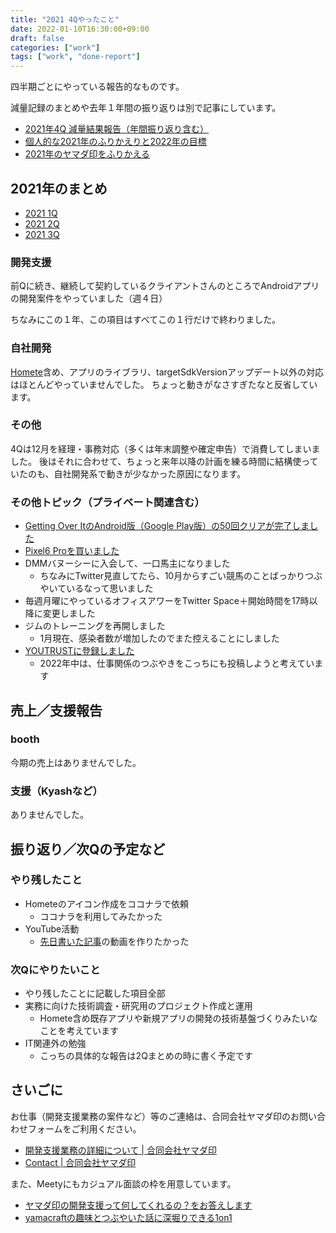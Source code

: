 ```yaml
---
title: "2021 4Qやったこと"
date: 2022-01-10T16:30:00+09:00
draft: false
categories: ["work"]
tags: ["work", "done-report"]
---
```


四半期ごとにやっている報告的なものです。

減量記録のまとめや去年１年間の振り返りは別で記事にしています。

* [2021年4Q 減量結果報告（年間振り返り含む）](/note/diet-21-4q-done/)
* [個人的な2021年のふりかえりと2022年の目標](/note/goal-next-year-2021/)
* [2021年のヤマダ印をふりかえる](/note/review-yamadajirushi-2021/)

## 2021年のまとめ

* [2021 1Q](/note/yamacraft-2021-1q-done/)
* [2021 2Q](/note/yamacraft-2021-2q-done/)
* [2021 3Q](/note/yamacraft-2021-3q-done/)

### 開発支援

前Qに続き、継続して契約しているクライアントさんのところでAndroidアプリの開発案件をやっていました（週４日）

ちなみにこの１年、この項目はすべてこの１行だけで終わりました。

### 自社開発

[Homete](https://homete.yamaglo.jp)含め、アプリのライブラリ、targetSdkVersionアップデート以外の対応はほとんどやっていませんでした。
ちょっと動きがなさすぎたなと反省しています。

### その他

4Qは12月を経理・事務対応（多くは年末調整や確定申告）で消費してしまいました。
後はそれに合わせて、ちょっと来年以降の計画を練る時間に結構使っていたのも、自社開発系で動きが少なかった原因になります。

### その他トピック（プライベート関連含む）

* [Getting Over ItのAndroid版（Google Play版）の50回クリアが完了しました](/note/done-tsubo-android-50laps/)
* [Pixel6 Proを買いました](https://twitter.com/yamacraft/status/1454370911667122179)
* DMMバヌーシーに入会して、一口馬主になりました
  + ちなみにTwitter見直してたら、10月からすごい競馬のことばっかりつぶやいているなって思いました
* 毎週月曜にやっているオフィスアワーをTwitter Space＋開始時間を17時以降に変更しました
* ジムのトレーニングを再開しました
  + 1月現在、感染者数が増加したのでまた控えることにしました
* [YOUTRUSTに登録しました](https://youtrust.jp/users/yamacraft)
  + 2022年中は、仕事関係のつぶやきをこっちにも投稿しようと考えています

## 売上／支援報告

### booth

今期の売上はありませんでした。

### 支援（Kyashなど）

ありませんでした。

## 振り返り／次Qの予定など

### やり残したこと

* Hometeのアイコン作成をココナラで依頼
  + ココナラを利用してみたかった
* YouTube活動
  + [先日書いた記事](/note/homete-architecture-firebase-auth/)の動画を作りたかった

### 次Qにやりたいこと

* やり残したことに記載した項目全部
* 実務に向けた技術調査・研究用のプロジェクト作成と運用
  + Homete含め既存アプリや新規アプリの開発の技術基盤づくりみたいなことを考えています
* IT関連外の勉強
  + こっちの具体的な報告は2Qまとめの時に書く予定です

## さいごに

お仕事（開発支援業務の案件など）等のご連絡は、合同会社ヤマダ印のお問い合わせフォームをご利用ください。

* [開発支援業務の詳細について \| 合同会社ヤマダ印](https://yamadajirushi.co.jp/development-support-detail/)
* [Contact \| 合同会社ヤマダ印](https://yamadajirushi.co.jp/contact/)

また、Meetyにもカジュアル面談の枠を用意しています。

* [ヤマダ印の開発支援って何してくれるの？をお答えします](https://meety.net/matches/iTroNLuBJEIr)
* [yamacraftの趣味とつぶやいた話に深堀りできる1on1](https://meety.net/matches/BnsFnCpUBMkr)

